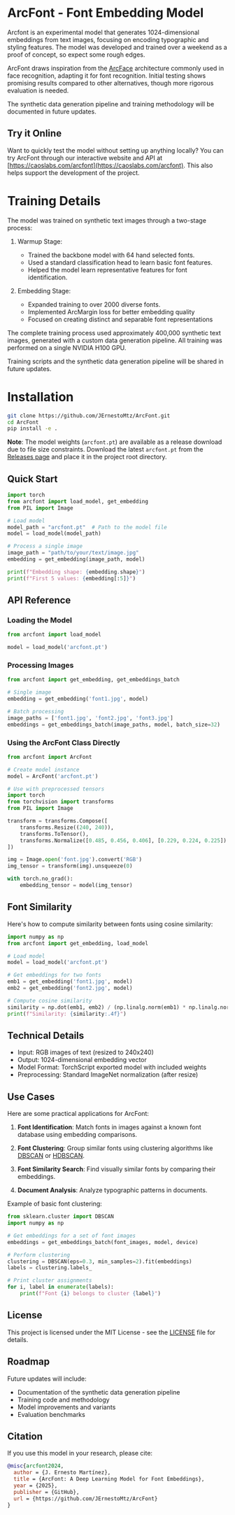 # ArcFont - Font Embedding Model

Arcfont is an experimental model that generates 1024-dimensional embeddings from text images, focusing on encoding typographic and styling features. The model was developed and trained over a weekend as a proof of concept, so expect some rough edges.

ArcFont draws inspiration from the [ArcFace](https://arxiv.org/abs/1801.07698) architecture commonly used in face recognition, adapting it for font recognition. Initial testing shows promising results compared to other alternatives, though more rigorous evaluation is needed.

The synthetic data generation pipeline and training methodology will be documented in future updates.

## Try it Online

Want to quickly test the model without setting up anything locally? You can try ArcFont through our interactive website and API at [https://caoslabs.com/arcfont](https://caoslabs.com/arcfont).
This also helps support the development of the project.


# Training Details

The model was trained on synthetic text images through a two-stage process:

1. Warmup Stage:
   - Trained the backbone model with 64 hand selected fonts.
   - Used a standard classification head to learn basic font features.
   - Helped the model learn representative features for font identification.

2. Embedding Stage:
   - Expanded training to over 2000 diverse fonts.
   - Implemented ArcMargin loss for better embedding quality
   - Focused on creating distinct and separable font representations

The complete training process used approximately 400,000 synthetic text images, generated with a custom data generation pipeline. All training was performed on a single NVIDIA H100 GPU.

Training scripts and the synthetic data generation pipeline will be shared in future updates.


# Installation

```bash
git clone https://github.com/JErnestoMtz/ArcFont.git
cd ArcFont
pip install -e .
```

**Note**: The model weights (`arcfont.pt`) are available as a release download due to file size constraints. Download the latest `arcfont.pt` from the [Releases page](https://github.com/JErnestoMtz/ArcFont/releases) and place it in the project root directory.

## Quick Start

```python
import torch
from arcfont import load_model, get_embedding
from PIL import Image

# Load model
model_path = "arcfont.pt"  # Path to the model file
model = load_model(model_path)

# Process a single image
image_path = "path/to/your/text/image.jpg"
embedding = get_embedding(image_path, model)

print(f"Embedding shape: {embedding.shape}")
print(f"First 5 values: {embedding[:5]}")
```

## API Reference

### Loading the Model

```python
from arcfont import load_model

model = load_model('arcfont.pt')
```

### Processing Images

```python
from arcfont import get_embedding, get_embeddings_batch

# Single image
embedding = get_embedding('font1.jpg', model)

# Batch processing
image_paths = ['font1.jpg', 'font2.jpg', 'font3.jpg']
embeddings = get_embeddings_batch(image_paths, model, batch_size=32)
```

### Using the ArcFont Class Directly

```python
from arcfont import ArcFont

# Create model instance
model = ArcFont('arcfont.pt')

# Use with preprocessed tensors
import torch
from torchvision import transforms
from PIL import Image

transform = transforms.Compose([
    transforms.Resize((240, 240)),
    transforms.ToTensor(),
    transforms.Normalize([0.485, 0.456, 0.406], [0.229, 0.224, 0.225])
])

img = Image.open('font.jpg').convert('RGB')
img_tensor = transform(img).unsqueeze(0)

with torch.no_grad():
    embedding_tensor = model(img_tensor)
```

## Font Similarity

Here's how to compute similarity between fonts using cosine similarity:

```python
import numpy as np
from arcfont import get_embedding, load_model

# Load model
model = load_model('arcfont.pt')

# Get embeddings for two fonts
emb1 = get_embedding('font1.jpg', model)
emb2 = get_embedding('font2.jpg', model)

# Compute cosine similarity
similarity = np.dot(emb1, emb2) / (np.linalg.norm(emb1) * np.linalg.norm(emb2))
print(f"Similarity: {similarity:.4f}")
```

## Technical Details

- Input: RGB images of text (resized to 240x240)
- Output: 1024-dimensional embedding vector
- Model Format: TorchScript exported model with included weights
- Preprocessing: Standard ImageNet normalization (after resize)

## Use Cases

Here are some practical applications for ArcFont:

1. **Font Identification**: Match fonts in images against a known font database using embedding comparisons.

2. **Font Clustering**: Group similar fonts using clustering algorithms like [DBSCAN](https://scikit-learn.org/stable/modules/generated/sklearn.cluster.DBSCAN.html) or [HDBSCAN](https://hdbscan.readthedocs.io/en/latest/).

3. **Font Similarity Search**: Find visually similar fonts by comparing their embeddings.

4. **Document Analysis**: Analyze typographic patterns in documents.

Example of basic font clustering:
```python
from sklearn.cluster import DBSCAN
import numpy as np

# Get embeddings for a set of font images
embeddings = get_embeddings_batch(font_images, model, device)

# Perform clustering
clustering = DBSCAN(eps=0.3, min_samples=2).fit(embeddings)
labels = clustering.labels_

# Print cluster assignments
for i, label in enumerate(labels):
    print(f"Font {i} belongs to cluster {label}")
```

## License

This project is licensed under the MIT License - see the [LICENSE](LICENSE) file for details.

## Roadmap

Future updates will include:
- Documentation of the synthetic data generation pipeline
- Training code and methodology
- Model improvements and variants
- Evaluation benchmarks

## Citation

If you use this model in your research, please cite:

```bibtex
@misc{arcfont2024,
  author = {J. Ernesto Martínez},
  title = {ArcFont: A Deep Learning Model for Font Embeddings},
  year = {2025},
  publisher = {GitHub},
  url = {https://github.com/JErnestoMtz/ArcFont}
}
``` 